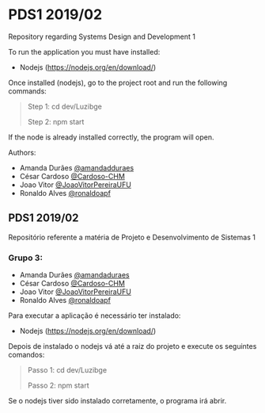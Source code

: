# PDS1 2019/02
Repository regarding Systems Design and Development 1

To run the application you must have installed:
- Nodejs (https://nodejs.org/en/download/)

Once installed (nodejs), go to the project root and run the following commands:
> Step 1: cd dev/Luzibge
>
> Step 2: npm start

If the node is already installed correctly, the program will open.

Authors:
- Amanda Durães [@amandadduraes](https://www.github.com/amandadduraes)
- César Cardoso [@Cardoso-CHM](https://www.github.com/Cardoso-CHM)
- Joao Vitor [@JoaoVitorPereiraUFU](https://www.github.com/JoaoVitorPereiraUFU)
- Ronaldo Alves [@ronaldoapf](https://www.github.com/ronaldoapf)


## PDS1 2019/02
Repositório referente a matéria de Projeto e Desenvolvimento de Sistemas 1

### Grupo 3:
- Amanda Durães [@amandaduraes](github.com/amandaduraes)
- César Cardoso [@Cardoso-CHM](github.com/Cardoso-CHM)
- Joao Vitor [@JoaoVitorPereiraUFU](github.com/JoaoVitorPereiraUFU)
- Ronaldo Alves [@ronaldoapf](github.com/ronaldoapf)

Para executar a aplicação é necessário ter instalado:
- Nodejs (https://nodejs.org/en/download/)

Depois de instalado o nodejs vá até a raiz do projeto e execute os seguintes comandos:
> Passo 1: cd dev/Luzibge
>
> Passo 2: npm start

Se o nodejs tiver sido instalado corretamente, o programa irá abrir.
